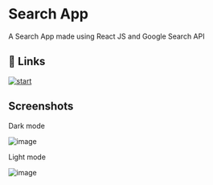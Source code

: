 

# Search App 

A Search App made using React JS and Google Search API

## 🔗 Links
[![start](https://user-images.githubusercontent.com/59278476/134729145-9a593bbf-5bdf-47be-a497-c3d5694a72c9.png)
](https://search-app-using-react.netlify.app/search)

  
## Screenshots

Dark mode

![image](https://user-images.githubusercontent.com/59278476/141690222-caade0d3-f7e9-4321-ba2b-cf5f44c45436.png)

Light mode

![image](https://user-images.githubusercontent.com/59278476/141690254-b96c94a6-ede4-4564-9c8a-c5383b156285.png)




  
